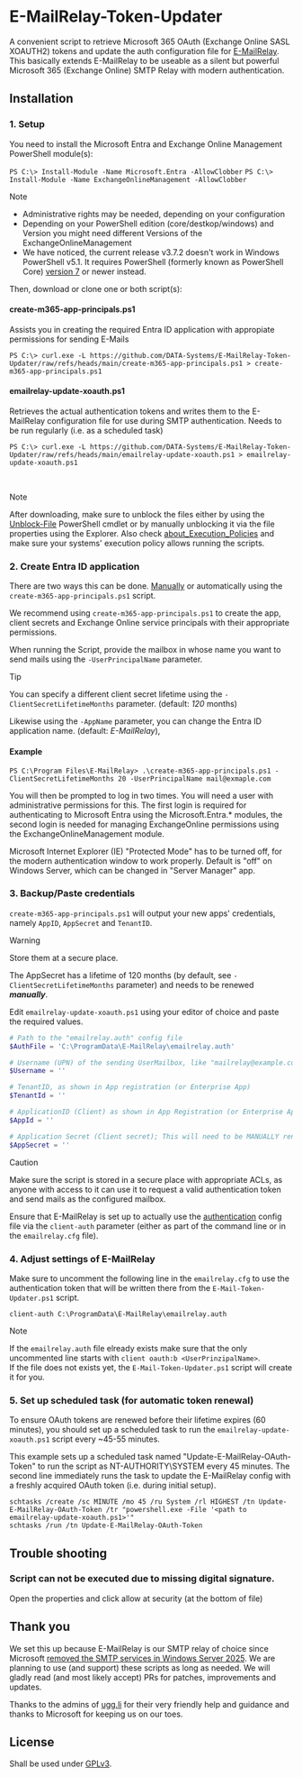 # E-MailRelay-Token-Updater
A convenient script to retrieve Microsoft 365 OAuth (Exchange Online SASL XOAUTH2) tokens and update the auth configuration file for [E-MailRelay](https://emailrelay.sourceforge.net/).
This basically extends E-MailRelay to be useable as a silent but powerful Microsoft 365 (Exchange Online) SMTP Relay with modern authentication.

## Installation

### 1. Setup

You need to install the Microsoft Entra and Exchange Online Management PowerShell module(s):

`PS C:\> Install-Module -Name Microsoft.Entra -AllowClobber`
`PS C:\> Install-Module -Name ExchangeOnlineManagement -AllowClobber`

> [!NOTE]
> * Administrative rights may be needed, depending on your configuration
> * Depending on your PowerShell edition (core/destkop/windows) and Version you might need different Versions of the ExchangeOnlineManagement
> * We have noticed, the current release v3.7.2 doesn't work in Windows PowerShell v5.1. It requires PowerShell (formerly known as PowerShell Core) [version 7](https://learn.microsoft.com/de-de/powershell/scripting/install/installing-powershell-on-windows?view=powershell-7.5#install-powershell-using-winget-recommended) or newer instead.

Then, download or clone one or both script(s):

#### create-m365-app-principals.ps1

Assists you in creating the required Entra ID application with appropiate permissions for sending E-Mails

`PS C:\> curl.exe -L https://github.com/DATA-Systems/E-MailRelay-Token-Updater/raw/refs/heads/main/create-m365-app-principals.ps1 > create-m365-app-principals.ps1`

#### emailrelay-update-xoauth.ps1

Retrieves the actual authentication tokens and writes them to the E-MailRelay configuration file for use during SMTP authentication. Needs to be run regularly (i.e. as a scheduled task)

`PS C:\> curl.exe -L https://github.com/DATA-Systems/E-MailRelay-Token-Updater/raw/refs/heads/main/emailrelay-update-xoauth.ps1 > emailrelay-update-xoauth.ps1`

<br />

> [!NOTE]
> After downloading, make sure to unblock the files either by using the [Unblock-File](https://learn.microsoft.com/en-us/powershell/module/microsoft.powershell.utility/unblock-file) PowerShell cmdlet or by manually unblocking it via the file properties using the Explorer.
> Also check [about_Execution_Policies](https://learn.microsoft.com/en-us/powershell/module/microsoft.powershell.core/about/about_execution_policies) and make sure your systems' execution policy allows running the scripts.

### 2. Create Entra ID application
There are two ways this can be done. [Manually](https://learn.microsoft.com/en-us/entra/identity-platform/quickstart-register-app) or automatically using the `create-m365-app-principals.ps1` script.

We recommend using `create-m365-app-principals.ps1` to create the app, client secrets and Exchange Online service principals with their appropriate permissions.

When running the Script, provide the mailbox in whose name you want to send mails using the `-UserPrincipalName` parameter.

> [!TIP]
> You can specify a different client secret lifetime using the `-ClientSecretLifetimeMonths` parameter. (default: _120_ months)
> 
> Likewise using the `-AppName` parameter, you can change the Entra ID application name. (default: _E-MailRelay_), 

#### Example
`PS C:\Program Files\E-MailRelay> .\create-m365-app-principals.ps1 -ClientSecretLifetimeMonths 20 -UserPrincipalName mail@exmaple.com`

You will then be prompted to log in two times. You will need a user with administrative permissions for this. The first login is required for authenticating to Microsoft Entra using the Microsoft.Entra.* modules, the second login is needed for managing ExchangeOnline permissions using the ExchangeOnlineManagement module.

Microsoft Internet Explorer (IE) "Protected Mode" has to be turned off, for the modern authentication window to work properly. Default is "off" on Windows Server, which can be changed in "Server Manager" app.

### 3. Backup/Paste credentials
`create-m365-app-principals.ps1` will output your new apps' credentials, namely `AppID`, `AppSecret` and `TenantID`.

> [!WARNING]
> Store them at a secure place.
> 
> The AppSecret has a lifetime of 120 months (by default, see `-ClientSecretLifetimeMonths` parameter) and needs to be renewed ***manually***.

Edit `emailrelay-update-xoauth.ps1` using your editor of choice and paste the required values.

```powershell
# Path to the "emailrelay.auth" config file
$AuthFile = 'C:\ProgramData\E-MailRelay\emailrelay.auth'

# Username (UPN) of the sending UserMailbox, like "mailrelay@example.com".
$Username = ''

# TenantID, as shown in App registration (or Enterprise App)
$TenantId = ''

# ApplicationID (Client) as shown in App Registration (or Enterprise App)
$AppId = ''

# Application Secret (Client secret); This will need to be MANUALLY renewed according to the expiration set during creation.
$AppSecret = ''
```

> [!CAUTION]
> Make sure the script is stored in a secure place with appropriate ACLs, as anyone with access to it can use it to request a valid authentication token and send mails as the configured mailbox.


Ensure that E-MailRelay is set up to actually use the [authentication](https://emailrelay.sourceforge.net/index.html#reference_md_Authentication) config file via the `client-auth` parameter (either as part of the command line or in the `emailrelay.cfg` file).

### 4. Adjust settings of E-MailRelay
Make sure to uncomment the following line in the `emailrelay.cfg` to use the authentication token that will be written there from the `E-Mail-Token-Updater.ps1` script.
```
client-auth C:\ProgramData\E-MailRelay\emailrelay.auth
```
> [!NOTE]
> If the `emailrelay.auth` file elready exists make sure that the only uncommented line starts with `client oauth:b <UserPrinzipalName>`.<br>
> If the file does not exists yet, the `E-Mail-Token-Updater.ps1` script will create it for you.

### 5. Set up scheduled task (for automatic token renewal)
To ensure OAuth tokens are renewed before their lifetime expires (60 minutes), you should set up a scheduled task to run the `emailrelay-update-xoauth.ps1` script every ~45-55 minutes.

This example sets up a scheduled task named "Update-E-MailRelay-OAuth-Token" to run the script as NT-AUTHORITY\SYSTEM every 45 minutes.
The second line immediately runs the task to update the E-MailRelay config with a freshly acquired OAuth token (i.e. during initial setup).
```
schtasks /create /sc MINUTE /mo 45 /ru System /rl HIGHEST /tn Update-E-MailRelay-OAuth-Token /tr "powershell.exe -File '<path to emailrelay-update-xoauth.ps1>'"
schtasks /run /tn Update-E-MailRelay-OAuth-Token
```

## Trouble shooting

### Script can not be executed due to missing digital signature.

Open the properties and click allow at security (at the bottom of file)

## Thank you
We set this up because E-MailRelay is our SMTP relay of choice since Microsoft [removed the SMTP services in Windows Server 2025](https://learn.microsoft.com/en-us/windows-server/get-started/removed-deprecated-features-windows-server?tabs=ws25#features-removed).
We are planning to use (and support) these scripts as long as needed. We will gladly read (and most likely accept) PRs for patches, improvements and updates.

Thanks to the admins of [ugg.li](https://ugg.li) for their very friendly help and guidance and thanks to Microsoft for keeping us on our toes.

## License
Shall be used under [GPLv3](LICENSE).
